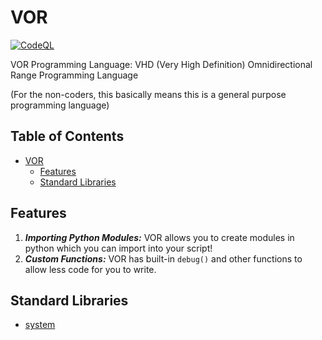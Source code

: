 # VOR
[![CodeQL](https://github.com/VOR-Lang/vor/actions/workflows/github-code-scanning/codeql/badge.svg)](https://github.com/VOR-Lang/vor/actions/workflows/github-code-scanning/codeql)

VOR Programming Language: VHD (Very High Definition) Omnidirectional Range Programming Language

(For the non-coders, this basically means this is a general purpose programming language)

## Table of Contents
- [VOR](#vor)
  - [Features](#features)
  - [Standard Libraries](#standard-libraries)

## Features

1. ***Importing Python Modules:*** VOR allows you to create modules in python which you can import into your script!
2. ***Custom Functions:*** VOR has built-in `debug()` and other functions to allow less code for you to write.

## Standard Libraries

- [system](https://github.com/Vor-Lang/system-lib)
